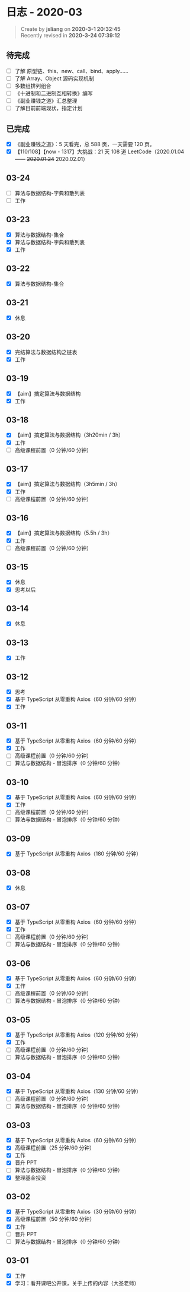 日志 - 2020-03
===

> Create by **jsliang** on **2020-3-1 20:32:45**  
> Recently revised in **2020-3-24 07:39:12**

## 待完成

* [ ] 了解 原型链、this、new、call、bind、apply……
* [ ] 了解 Array、Object 源码实现机制
* [ ] 多数组排列组合
* [ ] 《十进制和二进制互相转换》编写
* [ ] 《副业赚钱之道》汇总整理
* [ ] 了解目前前端现状，指定计划

## 已完成

* [x] 《副业赚钱之道》：5 天看完，总 588 页，一天需要 120 页。
* [x] 【110/108】【now - 1317】大挑战：21 天 108 道 LeetCode（2020.01.04 —— ~~2020.01.24~~ 2020.02.01）

## 03-24

* [ ] 算法与数据结构-字典和散列表
* [ ] 工作

## 03-23

* [x] 算法与数据结构-集合
* [x] 算法与数据结构-字典和散列表
* [x] 工作

## 03-22

* [x] 算法与数据结构-集合

## 03-21

* [x] 休息

## 03-20

* [x] 完结算法与数据结构之链表
* [x] 工作

## 03-19

* [x] 【aim】搞定算法与数据结构
* [x] 工作

## 03-18

* [x] 【aim】搞定算法与数据结构（3h20min / 3h）
* [x] 工作
* [ ] 高级课程前置（0 分钟/60 分钟）

## 03-17

* [x] 【aim】搞定算法与数据结构（3h5min / 3h）
* [x] 工作
* [ ] 高级课程前置（0 分钟/60 分钟）

## 03-16

* [x] 【aim】搞定算法与数据结构（5.5h / 3h）
* [x] 工作
* [ ] 高级课程前置（0 分钟/60 分钟）

## 03-15

* [x] 休息
* [x] 思考以后

## 03-14

* [x] 休息

## 03-13

* [x] 工作

## 03-12

* [x] 思考
* [x] 基于 TypeScript 从零重构 Axios（60 分钟/60 分钟）
* [x] 工作

## 03-11

* [x] 基于 TypeScript 从零重构 Axios（60 分钟/60 分钟）
* [x] 工作
* [ ] 高级课程前置（0 分钟/60 分钟）
* [ ] 算法与数据结构 - 冒泡排序（0 分钟/60 分钟）

## 03-10

* [x] 基于 TypeScript 从零重构 Axios（60 分钟/60 分钟）
* [x] 工作
* [ ] 高级课程前置（0 分钟/60 分钟）
* [ ] 算法与数据结构 - 冒泡排序（0 分钟/60 分钟）

## 03-09

* [x] 基于 TypeScript 从零重构 Axios（180 分钟/60 分钟）

## 03-08

* [x] 休息

## 03-07

* [x] 基于 TypeScript 从零重构 Axios（60 分钟/60 分钟）
* [x] 工作
* [ ] 高级课程前置（0 分钟/60 分钟）
* [ ] 算法与数据结构 - 冒泡排序（0 分钟/60 分钟）

## 03-06

* [x] 基于 TypeScript 从零重构 Axios（60 分钟/60 分钟）
* [x] 工作
* [ ] 高级课程前置（0 分钟/60 分钟）
* [ ] 算法与数据结构 - 冒泡排序（0 分钟/60 分钟）

## 03-05

* [x] 基于 TypeScript 从零重构 Axios（120 分钟/60 分钟）
* [x] 工作
* [ ] 高级课程前置（0 分钟/60 分钟）
* [ ] 算法与数据结构 - 冒泡排序（0 分钟/60 分钟）

## 03-04

* [x] 基于 TypeScript 从零重构 Axios（130 分钟/60 分钟）
* [ ] 高级课程前置（0 分钟/60 分钟）
* [ ] 算法与数据结构 - 冒泡排序（0 分钟/60 分钟）

## 03-03

* [x] 基于 TypeScript 从零重构 Axios（60 分钟/60 分钟）
* [x] 高级课程前置（25 分钟/60 分钟）
* [x] 工作
* [x] 晋升 PPT
* [ ] 算法与数据结构 - 冒泡排序（0 分钟/60 分钟）
* [x] 整理基金投资

## 03-02

* [x] 基于 TypeScript 从零重构 Axios（30 分钟/60 分钟）
* [x] 高级课程前置（50 分钟/60 分钟）
* [x] 工作
* [ ] 晋升 PPT
* [ ] 算法与数据结构 - 冒泡排序（0 分钟/60 分钟）

## 03-01

* [x] 工作
* [x] 学习：看开课吧公开课，关于上传的内容（大圣老师）